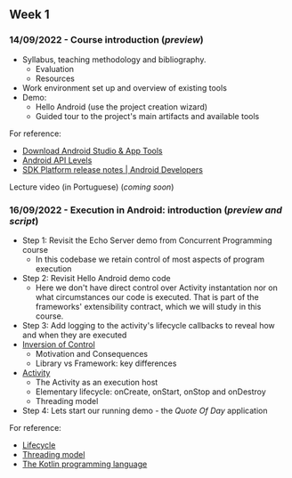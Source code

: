 
## Week 1
### 14/09/2022 - Course introduction (_preview_)

* Syllabus, teaching methodology and bibliography.
  * Evaluation
  * Resources
* Work environment set up and overview of existing tools
* Demo:
    * Hello Android (use the project creation wizard)
    * Guided tour to the project's main artifacts and available tools

For reference:
* [Download Android Studio & App Tools](https://developer.android.com/studio)
* [Android API Levels](https://apilevels.com/)
* [SDK Platform release notes | Android Developers](https://developer.android.com/studio/releases/platforms)

Lecture video (in Portuguese) (_coming soon_)

### 16/09/2022 - Execution in Android: introduction (_preview and script_)

* Step 1: Revisit the Echo Server demo from Concurrent Programming course
    * In this codebase we retain control of most aspects of program execution
* Step 2: Revisit Hello Android demo code
    * Here we don't have direct control over Activity instantation nor on what circumstances our code is executed. 
    That is part of the frameworks' extensibility contract, which we will study in this course. 
* Step 3: Add logging to the activity's lifecycle callbacks to reveal how and when they are executed 
* [Inversion of Control](https://martinfowler.com/bliki/InversionOfControl.html)
    * Motivation and Consequences
    * Library vs Framework: key differences
* [Activity](https://developer.android.com/guide/components/activities/intro-activities)
    * The Activity as an execution host
    * Elementary lifecycle: onCreate, onStart, onStop and onDestroy
    * Threading model
* Step 4: Lets start our running demo - the _Quote Of Day_ application

For reference:
* [Lifecycle](https://developer.android.com/guide/components/activities/activity-lifecycle)
* [Threading model](https://developer.android.com/guide/components/processes-and-threads#Threads)
* [The Kotlin programming language](https://kotlinlang.org/docs/reference/)
